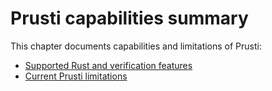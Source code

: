 # Prusti capabilities summary

This chapter documents capabilities and limitations of Prusti:

- [Supported Rust and verification features](capabilities/supported.md)
- [Current Prusti limitations](capabilities/limitations.md)

